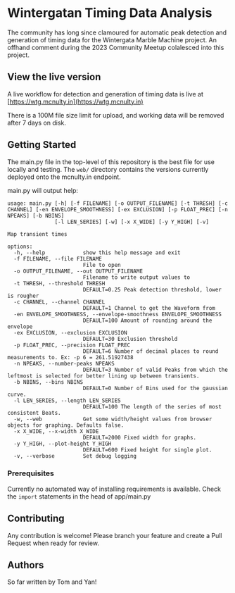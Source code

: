 # Wintergatan Timing Data Analysis

The community has long since clamoured for automatic peak detection and generation of timing data for the Wintergata Marble Machine project. An offhand comment during the 2023 Community Meetup colalesced into this project.

## View the live version

A live workflow for detection and generation of timing data is live at [https://wtg.mcnulty.in](https://wtg.mcnulty.in)

There is a 100M file size limit for upload, and working data will be removed after 7 days on disk.


## Getting Started

The main.py file in the top-level of this repository is the best file for use locally and testing. The `web/` directory contains the versions currently deployed onto the mcnulty.in endpoint.

main.py will output help:
```
usage: main.py [-h] [-f FILENAME] [-o OUTPUT_FILENAME] [-t THRESH] [-c CHANNEL] [-en ENVELOPE_SMOOTHNESS] [-ex EXCLUSION] [-p FLOAT_PREC] [-n NPEAKS] [-b NBINS]
               [-l LEN_SERIES] [-w] [-x X_WIDE] [-y Y_HIGH] [-v]

Map transient times

options:
  -h, --help            show this help message and exit
  -f FILENAME, --file FILENAME
                        File to open
  -o OUTPUT_FILENAME, --out OUTPUT_FILENAME
                        Filename to write output values to
  -t THRESH, --threshold THRESH
                        DEFAULT=0.25 Peak detection threshold, lower is rougher
  -c CHANNEL, --channel CHANNEL
                        DEFAULT=1 Channel to get the Waveform from
  -en ENVELOPE_SMOOTHNESS, --envelope-smoothness ENVELOPE_SMOOTHNESS
                        DEFAULT=100 Amount of rounding around the envelope
  -ex EXCLUSION, --exclusion EXCLUSION
                        DEFAULT=30 Exclusion threshold
  -p FLOAT_PREC, --precision FLOAT_PREC
                        DEFAULT=6 Number of decimal places to round measurements to. Ex: -p 6 = 261.51927438
  -n NPEAKS, --number-peaks NPEAKS
                        DEFAULT=3 Number of valid Peaks from which the leftmost is selected for better lining up between transients.
  -b NBINS, --bins NBINS
                        DEFAULT=0 Number of Bins used for the gaussian curve.
  -l LEN_SERIES, --length LEN_SERIES
                        DEFAULT=100 The length of the series of most consistent Beats.
  -w, --web             Get some width/height values from browser objects for graphing. Defaults false.
  -x X_WIDE, --x-width X_WIDE
                        DEFAULT=2000 Fixed width for graphs.
  -y Y_HIGH, --plot-height Y_HIGH
                        DEFAULT=600 Fixed height for single plot.
  -v, --verbose         Set debug logging

```

### Prerequisites

Currently no automated way of installing requirements is available. Check the `import` statements in the head of app/main.py


## Contributing

Any contribution is welcome! Please branch your feature and create a Pull Request when ready for review.


## Authors

So far written by Tom and Yan!

